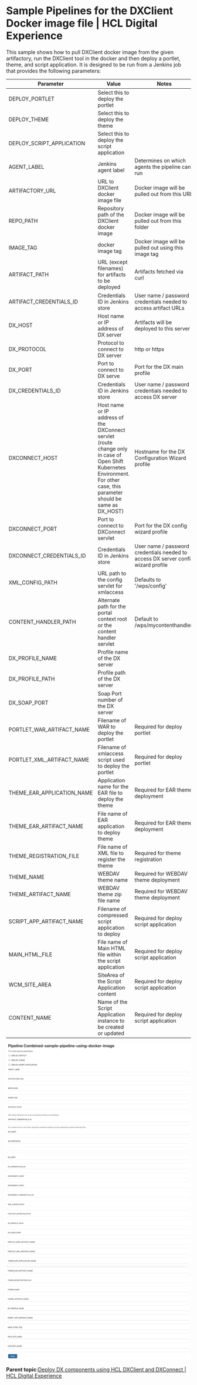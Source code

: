 # Sample Pipelines for the DXClient Docker image file \| HCL Digital Experience

This sample shows how to pull DXClient docker image from the given artifactory, run the DXClient tool in the docker and then deploy a portlet, theme, and script application. It is designed to be run from a Jenkins job that provides the following parameters:

|Parameter|Value|Notes|
|---------|-----|-----|
|DEPLOY\_PORTLET|Select this to deploy the portlet| |
|DEPLOY\_THEME|Select this to deploy the theme| |
|DEPLOY\_SCRIPT\_APPLICATION|Select this to deploy the script application| |
|AGENT\_LABEL|Jenkins agent label|Determines on which agents the pipeline can run|
|ARTIFACTORY\_URL|URL to DXClient docker image file|Docker image will be pulled out from this URL|
|REPO\_PATH|Repository path of the DXClient docker image|Docker image will be pulled out from this folder|
|IMAGE\_TAG|docker image tag|Docker image will be pulled out using this image tag|
|ARTIFACT\_PATH|URL \(except filenames\) for artifacts to be deployed|Artifacts fetched via curl|
|ARTIFACT\_CREDENTIALS\_ID|Credentials ID in Jenkins store|User name / password credentials needed to access artifact URLs|
|DX\_HOST|Host name or IP address of DX server|Artifacts will be deployed to this server|
|DX\_PROTOCOL|Protocol to connect to DX server|http or https|
|DX\_PORT|Port to connect to DX serve|Port for the DX main profile|
|DX\_CREDENTIALS\_ID|Credentials ID in Jenkins store|User name / password credentials needed to access DX server|
|DXCONNECT\_HOST|Host name or IP address of the DXConnect servlet \(route change only in case of Open Shift Kubernetes Environment. For other case, this parameter should be same as DX\_HOST\)|Hostname for the DX Configuration Wizard profile|
|DXCONNECT\_PORT|Port to connect to DXConnect servlet|Port for the DX config wizard profile|
|DXCONNECT\_CREDENTIALS\_ID|Credentials ID in Jenkins store|User name / password credentials needed to access DX server config wizard profile|
|XML\_CONFIG\_PATH|URL path to the config servlet for xmlaccess|Defaults to '/wps/config'|
|CONTENT\_HANDLER\_PATH|Alternate path for the portal context root or the content handler servlet|Default to /wps/mycontenthandler/|
|DX\_PROFILE\_NAME|Profile name of the DX server| |
|DX\_PROFILE\_PATH|Profile path of the DX server| |
|DX\_SOAP\_PORT|Soap Port number of the DX server| |
|PORTLET\_WAR\_ARTIFACT\_NAME|Filename of WAR to deploy the portlet|Required for deploy portlet|
|PORTLET\_XML\_ARTIFACT\_NAME|Filename of xmlaccess script used to deploy the portlet|Required for deploy portlet|
|THEME\_EAR\_APPLICATION\_NAME|Application name for the EAR file to deploy the theme|Required for EAR theme deployment|
|THEME\_EAR\_ARTIFACT\_NAME|File name of EAR application to deploy theme|Required for EAR theme deployment|
|THEME\_REGISTRATION\_FILE|File name of XML file to register the theme|Required for theme registration|
|THEME\_NAME|WEBDAV theme name|Required for WEBDAV theme deployment|
|THEME\_ARTIFACT\_NAME|WEBDAV theme zip file name|Required for WEBDAV theme deployment|
|SCRIPT\_APP\_ARTIFACT\_NAME|Filename of compressed script application to deploy|Required for deploy script application|
|MAIN\_HTML\_FILE|File name of Main HTML file within the script application|Required for deploy script application|
|WCM\_SITE\_AREA|SiteArea of the Script Application content|Required for deploy script application|
|CONTENT\_NAME|Name of the Script Application instance to be created or updated|Required for deploy script application|

![Sample pipeline for the DXClient Docker image file](../assets/dxclient-sample-pipeline-using-docker-zip-file1.png)

![Sample pipeline for the DXClient Docker image file](../assets/dxclient-sample-pipeline-using-docker-zip-file2.png)![Sample pipeline for the DXClient Docker image file](../assets/dxclient-sample-pipeline-using-docker-zip-file3.png)

**Parent topic:**[Deploy DX components using HCL DXClient and DXConnect \| HCL Digital Experience](../containerization/deploy_dx_components_using_hcl_dx_client_and_dx_connect.md)

